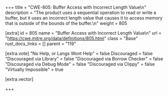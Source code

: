 +++
title = "CWE-805: Buffer Access with Incorrect Length Value\n"
description = "The product uses a sequential operation to read or write a buffer, but it uses an incorrect length value that causes it to access memory that is outside of the bounds of the buffer.\n"
weight = 805

[extra]
id = 805
name = "Buffer Access with Incorrect Length Value\n"
url = "https://cwe.mitre.org/data/definitions/805.html"
class = "Base"
rust_docs_links = []
parent = "119"

[extra.vote]
"No Help, or Langs Wont Help" = false
Discouraged = false
"Discouraged via Library" = false
"Discouraged via Borrow Checker" = false
"Discouraged via Debug Mode" = false
"Discouraged via Clippy" = false
"Virtually Impossible" = true

[extra.vector]

+++